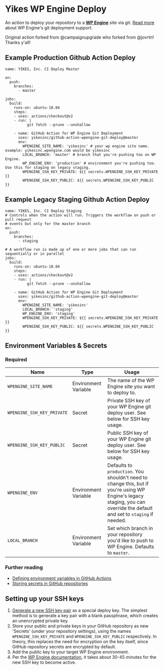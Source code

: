 # Yikes WP Engine Deploy

An action to deploy your repository to a **[WP Engine](https://wpengine.com)** site via git. [Read more](https://wpengine.com/git/) about WP Engine's git deployment support.

Original action forked from @campaignupgrade who forked from @jovrtn! Thanks y'all!

## Example Production Github Action Deploy

```
name: YIKES, Inc. CI Deploy Master

on:
  push:
    branches:
      - master

jobs:
  build:
    runs-on: ubuntu-18.04
    steps:
    - uses: actions/checkout@v2
    - run: |
          git fetch --prune --unshallow

    - name: GitHub Action for WP Engine Git Deployment
      uses: yikesinc/github-action-wpengine-git-deploy@master
      env:
        WPENGINE_SITE_NAME: 'yikesinc' # your wp engine site name. example: yikesinc.wpengine.com would be yikesinc
        LOCAL_BRANCH: 'master' # branch that you're pushing too on WP Engine.
        WP_ENGINE_ENV: 'production' # environment you're pushing too. Use this for staging on legacy staging.
        WPENGINE_SSH_KEY_PRIVATE: ${{ secrets.WPENGINE_SSH_KEY_PRIVATE }}
        WPENGINE_SSH_KEY_PUBLIC: ${{ secrets.WPENGINE_SSH_KEY_PUBLIC }}
```

## Example Legacy Staging Github Action Deploy

```
name: YIKES, Inc. CI Deploy Staging
# Controls when the action will run. Triggers the workflow on push or pull request
# events but only for the master branch
on:
  push:
    branches:
      - staging

# A workflow run is made up of one or more jobs that can run sequentially or in parallel
jobs:
  build:
    runs-on: ubuntu-18.04
    steps:
    - uses: actions/checkout@v2
    - run: |
          git fetch --prune --unshallow

    - name: GitHub Action for WP Engine Git Deployment
      uses: yikesinc/github-action-wpengine-git-deploy@master
      env:
        WPENGINE_SITE_NAME: 'yikesinc'
        LOCAL_BRANCH: 'staging'
        WP_ENGINE_ENV: 'staging'
        WPENGINE_SSH_KEY_PRIVATE: ${{ secrets.WPENGINE_SSH_KEY_PRIVATE }}
        WPENGINE_SSH_KEY_PUBLIC: ${{ secrets.WPENGINE_SSH_KEY_PUBLIC }}
```

## Environment Variables & Secrets

### Required

| Name | Type | Usage |
|-|-|-|
| `WPENGINE_SITE_NAME` | Environment Variable | The name of the WP Engine site you want to deploy to. |
| `WPENGINE_SSH_KEY_PRIVATE` | Secret | Private SSH key of your WP Engine git deploy user. See below for SSH key usage. |
|  `WPENGINE_SSH_KEY_PUBLIC` | Secret | Public SSH key of your WP Engine git deploy user. See below for SSH key usage. |
| `WPENGINE_ENV` | Environment Variable  | Defaults to `production`. You shouldn't need to change this, but if you're using WP Engine's legacy staging, you can override the default and set to `staging` if needed. |
| `LOCAL_BRANCH` | Environment Variable  | Set which branch in your repository you'd like to push to WP Engine. Defaults to `master`. |

### Further reading

* [Defining environment variables in GitHub Actions](https://developer.github.com/actions/creating-github-actions/accessing-the-runtime-environment/#environment-variables)
* [Storing secrets in GitHub repositories](https://developer.github.com/actions/managing-workflows/storing-secrets/)

## Setting up your SSH keys

1. [Generate a new SSH key pair](https://help.github.com/articles/generating-a-new-ssh-key-and-adding-it-to-the-ssh-agent/) as a special deploy key. The simplest method is to generate a key pair with a blank passphrase, which creates an unencrypted private key.
2. Store your public and private keys in your GitHub repository as new 'Secrets' (under your repository settings), using the names `WPENGINE_SSH_KEY_PRIVATE` and `WPENGINE_SSH_KEY_PUBLIC` respectively. In theory, this replaces the need for encryption on the key itself, since GitHub repository secrets are encrypted by default.
3. Add the public key to your target WP Engine environment.
4. Per the [WP Engine documentation](https://wpengine.com/git/), it takes about 30-45 minutes for the new SSH key to become active.
